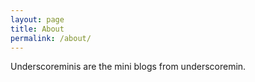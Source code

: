 ```yaml
---
layout: page
title: About
permalink: /about/
---
```


Underscoreminis are the mini blogs from underscoremin. 
